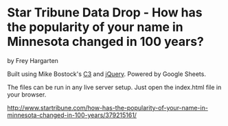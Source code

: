 Star Tribune Data Drop - How has the popularity of your name in Minnesota changed in 100 years?
================

by Frey Hargarten

Built using Mike Bostock's [C3](https://github.com/masayuki0812/c3) and [jQuery](https://github.com/jquery/jquery). Powered by Google Sheets.

The files can be run in any live server setup. Just open the index.html file in your browser.

http://www.startribune.com/how-has-the-popularity-of-your-name-in-minnesota-changed-in-100-years/379215161/